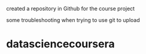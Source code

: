 created a repository in Github for the course project

some troubleshooting when trying to use git to upload
# datasciencecoursera
